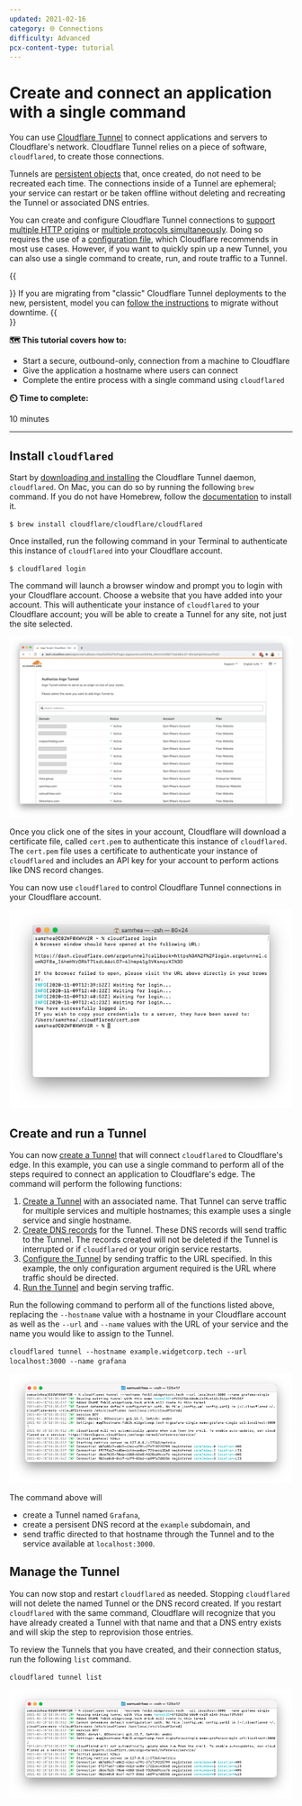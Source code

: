 ```yaml
---
updated: 2021-02-16
category: 🌐 Connections
difficulty: Advanced
pcx-content-type: tutorial
---
```


# Create and connect an application with a single command

You can use [Cloudflare Tunnel](/connections/connect-apps) to connect applications and servers to Cloudflare's network. Cloudflare Tunnel relies on a piece of software, `cloudflared`, to create those connections.

Tunnels are [persistent objects](https://blog.cloudflare.com/argo-tunnels-that-live-forever/) that, once created, do not need to be recreated each time. The connections inside of a Tunnel are ephemeral; your service can restart or be taken offline without deleting and recreating the Tunnel or associated DNS entries.

You can create and configure Cloudflare Tunnel connections to [support multiple HTTP origins](/tutorials/multi-origin) or [multiple protocols simultaneously](/tutorials/gitlab). Doing so requires the use of a [configuration file](/connections/connect-apps/configuration/config), which Cloudflare recommends in most use cases. However, if you want to quickly spin up a new Tunnel, you can also use a single command to create, run, and route traffic to a Tunnel.

{{<Aside>}}
If you are migrating from "classic" Cloudflare Tunnel deployments to the new, persistent, model you can [follow the instructions](/tutorials/migrate-lb-tunnel) to migrate without downtime.
{{</Aside>}}

**🗺️ This tutorial covers how to:**

- Start a secure, outbound-only, connection from a machine to Cloudflare
- Give the application a hostname where users can connect
- Complete the entire process with a single command using `cloudflared`

**⏲️ Time to complete:**

10 minutes

---

## Install `cloudflared`

Start by [downloading and installing](/connections/connect-apps/install-and-setup) the Cloudflare Tunnel daemon, `cloudflared`. On Mac, you can do so by running the following `brew` command. If you do not have Homebrew, follow the [documentation](https://docs.brew.sh/Installation) to install it.

`$ brew install cloudflare/cloudflare/cloudflared`

Once installed, run the following command in your Terminal to authenticate this instance of `cloudflared` into your Cloudflare account.

`$ cloudflared login`

The command will launch a browser window and prompt you to login with your Cloudflare account. Choose a website that you have added into your account. This will authenticate your instance of `cloudflared` to your Cloudflare account; you will be able to create a Tunnel for any site, not just the site selected.

![Choose Site](../static/secure-origin-connections/share-new-site/pick-site.png)

Once you click one of the sites in your account, Cloudflare will download a certificate file, called `cert.pem` to authenticate this instance of `cloudflared`. The `cert.pem` file uses a certificate to authenticate your instance of `cloudflared` and includes an API key for your account to perform actions like DNS record changes.

You can now use `cloudflared` to control Cloudflare Tunnel connections in your Cloudflare account.

![Download Cert](../static/secure-origin-connections/share-new-site/cert-download.png)

## Create and run a Tunnel

You can now [create a Tunnel](/connections/connect-apps/create-tunnel) that will connect `cloudflared` to Cloudflare's edge. In this example, you can use a single command to perform all of the steps required to connect an application to Cloudflare's edge. The command will perform the following functions:

1. [Create a Tunnel](/connections/connect-apps/create-tunnel) with an associated name. That Tunnel can serve traffic for multiple services and multiple hostnames; this example uses a single service and single hostname.
2. [Create DNS records](/connections/connect-apps/routing-to-tunnel) for the Tunnel. These DNS records will send traffic to the Tunnel. The records created will not be deleted if the Tunnel is interrupted or if `cloudflared` or your origin service restarts.
3. [Configure the Tunnel](/connections/connect-apps/configuration) by sending traffic to the URL specified. In this example, the only configuration argument required is the URL where traffic should be directed.
4. [Run the Tunnel](/connections/connect-apps/run-tunnel) and begin serving traffic.

Run the following command to perform all of the functions listed above, replacing the `--hostname` value with a hostname in your Cloudflare account as well as the `--url` and `--name` values with the URL of your service and the name you would like to assign to the Tunnel.

`cloudflared tunnel --hostname example.widgetcorp.tech --url localhost:3000 --name grafana`

![Command Output](../static/secure-origin-connections/single-command/command-output.png)

The command above will

- create a Tunnel named `Grafana`,
- create a persisent DNS record at the `example` subdomain, and
- send traffic directed to that hostname through the Tunnel and to the service available at `localhost:3000`.

## Manage the Tunnel

You can now stop and restart `cloudflared` as needed. Stopping `cloudflared` will not delete the named Tunnel or the DNS record created. If you restart `cloudflared` with the same command, Cloudflare will recognize that you have already created a Tunnel with that name and that a DNS entry exists and will skip the step to reprovision those entries.

To review the Tunnels that you have created, and their connection status, run the following `list` command.

`cloudflared tunnel list`

![Command Output](../static/secure-origin-connections/single-command/command-output.png)
